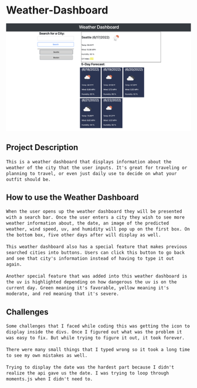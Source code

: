 # Weather-Dashboard
<img src="assets/images/dashboard.png" alt="Screenshot of Dashboard Weather main page.">

## Project Description
    This is a weather dashboard that displays information about the weather of the city that the user inputs. It's great for traveling or planning to travel, or even just daily use to decide on what your outfit should be. 

## How to use the Weather Dashboard
    When the user opens up the weather dashboard they will be presented with a search bar. Once the user enters a city they wish to see more weather information about, the date, an image of the predicted weather, wind speed, uv, and humidity will pop up on the first box. On the bottom box, five other days after will display as well. 

    This weather dashboard also has a special feature that makes previous searched cities into buttons. Users can click this button to go back and see that city's information instead of having to type it out again.

    Another special feature that was added into this weather dashboard is the uv is highlighted depending on how dangerous the uv is on the current day. Green meaning it's favorable, yellow meaning it's moderate, and red meaning that it's severe. 

## Challenges
    Some challenges that I faced while coding this was getting the icon to display inside the divs. Once I figured out what was the problem it was easy to fix. But while trying to figure it out, it took forever.

    There were many small things that I typed wrong so it took a long time to see my own mistakes as well. 

    Trying to display the date was the hardest part because I didn't realize the api gave us the date. I was trying to loop through moments.js when I didn't need to. 
